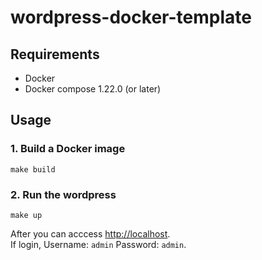 # wordpress-docker-template

## Requirements
- Docker
- Docker compose 1.22.0 (or later)

## Usage

### 1. Build a Docker image
    make build

### 2. Run the wordpress
	make up

After you can acccess [http://localhost](http://localhost).  
If login, Username: `admin` Password: `admin`.